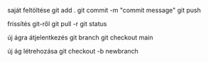 saját feltöltése
git add .
git commit -m "commit message"
git push

frissítés git-ről
git pull -r
git status

új ágra átjelentkezés
git branch
git checkout main

új ág létrehozása
git checkout -b newbranch